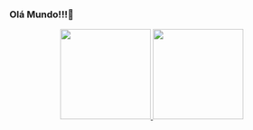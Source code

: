 ### Olá Mundo!!!👋

<div align="center">
  <a href="https://www.linkedin.com/in/thiago-barroso-728278a9/">
  <img height="160em" src="https://github-readme-stats.vercel.app/api?username=thiagobarroso&show_icons=true&theme=dark&include_all_commits=true&count_private=true"/>
  <img height="160em" src="https://github-readme-stats.vercel.app/api/top-langs/?username=thiagobarroso&layout=compact&langs_count=7&theme=dark"/>
</div>
